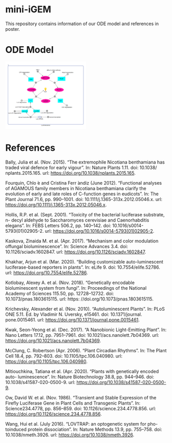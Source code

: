 # mini-iGEM
This repository contains information of our ODE model and references in poster.

# ODE Model
<img src="https://github.com/Feanor007/mini-iGEM/blob/002c9973037f12b8e9530b36207142bfb423185f/Modelling/model.png" width="50%" alt="Schematic Diagram of the model">

# References
Bally, Julia et al. (Nov. 2015). “The extremophile Nicotiana benthamiana has traded viral defence for early vigour”. In: Nature Plants 1.11. doi: 10.1038/ nplants.2015.165. url: https://doi.org/10.1038/nplants.2015.165.

Fourquin, Chlo ́e and Cristina Ferr ́andiz (June 2012). “Functional analyses of AGAMOUS family members in Nicotiana benthamiana clarify the evolution of early and late roles of C-function genes in eudicots”. In: The Plant Journal 71.6, pp. 990–1001. doi: 10.1111/j.1365-313x.2012.05046.x. url: https://doi.org/10.1111/j.1365-313x.2012.05046.x.

Hollis, R.P. et al. (Sept. 2001). “Toxicity of the bacterial luciferase substrate, n- decyl aldehyde to Saccharomyces cerevisiae and Caenorhabditis elegans”. In: FEBS Letters 506.2, pp. 140–142. doi: 10.1016/s0014-5793(01)02905-2. url: https://doi.org/10.1016/s0014-5793(01)02905-2.

Kaskova, Zinaida M. et al. (Apr. 2017). “Mechanism and color modulation offungal bioluminescence”. In: Science Advances 3.4. doi: 10.1126/sciadv.1602847. url: https://doi.org/10.1126/sciadv.1602847.

Khakhar, Arjun et al. (Mar. 2020). “Building customizable auto-luminescent luciferase-based reporters in plants”. In: eLife 9. doi: 10.7554/elife.52786. url: https://doi.org/10.7554/elife.52786.

Kotlobay, Alexey A. et al. (Nov. 2018). “Genetically encodable bioluminescent system from fungi”. In: Proceedings of the National Academy of Sciences 115.50, pp. 12728–12732. doi: 10.1073/pnas.1803615115. url: https: //doi.org/10.1073/pnas.1803615115.

Krichevsky, Alexander et al. (Nov. 2010). “Autoluminescent Plants”. In: PLoS ONE 5.11. Ed. by Vladimir N. Uversky, e15461. doi: 10.1371/journal. pone.0015461. url: https://doi.org/10.1371/journal.pone.0015461.

Kwak, Seon-Yeong et al. (Dec. 2017). “A Nanobionic Light-Emitting Plant”. In: Nano Letters 17.12, pp. 7951–7961. doi: 10.1021/acs.nanolett.7b04369. url: https://doi.org/10.1021/acs.nanolett.7b04369.

McClung, C. Robertson (Apr. 2006). “Plant Circadian Rhythms”. In: The Plant Cell 18.4, pp. 792–803. doi: 10.1105/tpc.106.040980. url: https://doi.org/10.1105/tpc.106.040980.

Mitiouchkina, Tatiana et al. (Apr. 2020). “Plants with genetically encoded auto- luminescence”. In: Nature Biotechnology 38.8, pp. 944–946. doi: 10.1038/s41587-020-0500-9. url:  https://doi.org/10.1038/s41587-020-0500-9.

Ow, David W. et al. (Nov. 1986). “Transient and Stable Expression of the Firefly Luciferase Gene in Plant Cells and Transgenic Plants”. In: Science234.4778, pp. 856–859. doi: 10.1126/science.234.4778.856. url: https://doi.org/10.1126/science.234.4778.856.

Wang, Hui et al. (July 2016). “LOVTRAP: an optogenetic system for pho- toinduced protein dissociation”. In: Nature Methods 13.9, pp. 755–758. doi: 10.1038/nmeth.3926. url: https://doi.org/10.1038/nmeth.3926.

